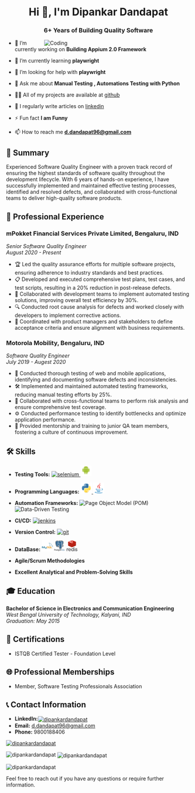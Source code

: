 # <h1 align="center">Hi 👋, I'm Dipankar Dandapat</h1>
<h3 align="center">6+ Years of Building Quality Software</h3>
<img align="right" alt="Coding" width="400" src="https://cdn.dribbble.com/users/1162077/screenshots/3848914/programmer.gif">

- 🔭 I’m currently working on **Building Appium 2.0 Framework**

- 🌱 I’m currently learning **playwright**

- 🤝 I’m looking for help with **playwright**

- 💬 Ask me about **Manual Testing , Automations Testing with Python**
  
- 👨‍💻 All of my projects are available at [github](https://github.com/DipankarDandapat)

- 📝 I regularly write articles on [linkedin](https://www.linkedin.com/feed/update/urn:li:activity:7140014303671132161/)
  
-  ⚡ Fun fact **I am Funny**

- 📫 How to reach me **d.dandapat96@gmail.com**

## 🌟 Summary

Experienced Software Quality Engineer with a proven track record of ensuring the highest standards of software quality throughout the development lifecycle. With 6 years of hands-on experience, I have successfully implemented and maintained effective testing processes, identified and resolved defects, and collaborated with cross-functional teams to deliver high-quality software products.

## 🚀 Professional Experience

### mPokket Financial Services Private Limited, Bengaluru, IND
*Senior Software Quality Engineer*  
*August 2020 - Present*

- 🏆 Led the quality assurance efforts for multiple software projects, ensuring adherence to industry standards and best practices.
- 📋 Developed and executed comprehensive test plans, test cases, and test scripts, resulting in a 20% reduction in post-release defects.
- 🤖 Collaborated with development teams to implement automated testing solutions, improving overall test efficiency by 30%.
- 🔍 Conducted root cause analysis for defects and worked closely with developers to implement corrective actions.
- 🤝 Coordinated with product managers and stakeholders to define acceptance criteria and ensure alignment with business requirements.

### Motorola Mobility, Bengaluru, IND
*Software Quality Engineer*  
*July 2019 - Augest 2020*

- 🧐 Conducted thorough testing of web and mobile applications, identifying and documenting software defects and inconsistencies.
- 🛠 Implemented and maintained automated testing frameworks, reducing manual testing efforts by 25%.
- 🤝 Collaborated with cross-functional teams to perform risk analysis and ensure comprehensive test coverage.
- ⚙ Conducted performance testing to identify bottlenecks and optimize application performance.
- 🌱 Provided mentorship and training to junior QA team members, fostering a culture of continuous improvement.

## 🛠 Skills

- **Testing Tools:** <a href="https://www.selenium.dev" target="_blank" rel="noreferrer"> <img src="https://raw.githubusercontent.com/detain/svg-logos/780f25886640cef088af994181646db2f6b1a3f8/svg/selenium-logo.svg" alt="selenium" width="30" height="30"/> </a> 
<a href="https://developer.android.com" target="_blank" rel="noreferrer"><img src="https://raw.githubusercontent.com/devicons/devicon/master/icons/android/android-original-wordmark.svg" alt="android" width="30" height="30"/> </a>
   
- **Programming Languages:** <a href="https://www.python.org" target="_blank" rel="noreferrer"> <img src="https://raw.githubusercontent.com/devicons/devicon/master/icons/python/python-original.svg" alt="python" width="30" height="30"/> </a> 
 <a href="https://www.java.com" target="_blank" rel="noreferrer"> <img src="https://raw.githubusercontent.com/devicons/devicon/master/icons/java/java-original.svg" alt="java" width="30" height="30"/> </a> 
- **Automation Frameworks:** ![Page Object Model (POM)](link_to_pom_icon.png) ![Data-Driven Testing](link_to_datadriven_icon.png)
- **CI/CD:**  <a href="https://www.jenkins.io" target="_blank" rel="noreferrer"> <img src="https://www.vectorlogo.zone/logos/jenkins/jenkins-icon.svg" alt="jenkins" width="30" height="30"/></a>
- **Version Control:** <a href="https://git-scm.com/" target="_blank" rel="noreferrer"> <img src="https://www.vectorlogo.zone/logos/git-scm/git-scm-icon.svg" alt="git" width="30" height="30"/> </a> 
- **DataBase:** <a href="https://www.mysql.com/" target="_blank" rel="noreferrer"> <img src="https://raw.githubusercontent.com/devicons/devicon/master/icons/mysql/mysql-original-wordmark.svg" alt="mysql" width="30" height="30"/></a> 
<a href="https://www.postgresql.org" target="_blank" rel="noreferrer"> <img src="https://raw.githubusercontent.com/devicons/devicon/master/icons/postgresql/postgresql-original-wordmark.svg" alt="postgresql" width="30" height="30"/></a>
<a href="https://redis.io" target="_blank" rel="noreferrer"> <img src="https://raw.githubusercontent.com/devicons/devicon/master/icons/redis/redis-original-wordmark.svg" alt="redis" width="30" height="30"/> </a>
- **Agile/Scrum Methodologies**
- **Excellent Analytical and Problem-Solving Skills**


## 🎓 Education

**Bachelor of Science in Electronics and Communication Engineering**  
*West Bengal University of Technology, Kalyani, IND*  
*Graduation: May 2015*

## 📜 Certifications

- ISTQB Certified Tester - Foundation Level

## 🌐 Professional Memberships

- Member, Software Testing Professionals Association

## 📞 Contact Information

- **LinkedIn:**<a href="https://linkedin.com/in/dipankardandapat" target="blank"><img align="center" src="https://raw.githubusercontent.com/rahuldkjain/github-profile-readme-generator/master/src/images/icons/Social/linked-in-alt.svg" alt="dipankardandapat" height="30" width="40" /></a>
- **Email:** d.dandapat96@gmail.com
- **Phone:** 9800188406

<p align="left"> <a href="https://github.com/ryo-ma/github-profile-trophy"><img src="https://github-profile-trophy.vercel.app/?username=dipankardandapat" alt="dipankardandapat" /></a> </p>

<p><img align="left" src="https://github-readme-stats.vercel.app/api/top-langs?username=dipankardandapat&show_icons=true&locale=en&layout=compact" alt="dipankardandapat" /></p>

<p>&nbsp;<img align="center" src="https://github-readme-stats.vercel.app/api?username=dipankardandapat&show_icons=true&locale=en" alt="dipankardandapat" /></p>

<p><img align="center" src="https://github-readme-streak-stats.herokuapp.com/?user=dipankardandapat&" alt="dipankardandapat" /></p>

Feel free to reach out if you have any questions or require further information.
